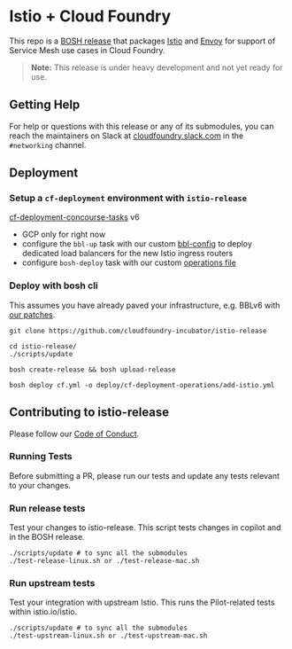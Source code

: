# Istio + Cloud Foundry

This repo is a [BOSH release](https://github.com/cloudfoundry/bosh) that
packages [Istio](https://istio.io/) and [Envoy](https://github.com/envoyproxy/envoy) for support of Service Mesh use cases in Cloud Foundry.

> **Note:** This release is under heavy development and not yet ready for use.

## Getting Help

For help or questions with this release or any of its submodules, you can reach the maintainers on Slack at [cloudfoundry.slack.com](https://cloudfoundry.slack.com) in the `#networking` channel.

## Deployment

### Setup a `cf-deployment` environment with `istio-release`
[cf-deployment-concourse-tasks](https://github.com/cloudfoundry/cf-deployment-concourse-tasks) v6
- GCP only for right now
- configure the `bbl-up` task with our custom [bbl-config](deploy/bbl-config) to deploy dedicated load balancers for the new Istio ingress routers
- configure `bosh-deploy` task with our custom [operations file](deploy/cf-deployment-operations)

### Deploy with bosh cli

This assumes you have already paved your infrastructure, e.g. BBLv6 with [our patches](deploy/bbl-config).

```
git clone https://github.com/cloudfoundry-incubator/istio-release

cd istio-release/
./scripts/update

bosh create-release && bosh upload-release

bosh deploy cf.yml -o deploy/cf-deployment-operations/add-istio.yml
```

## Contributing to istio-release
Please follow our [Code of Conduct](https://www.cloudfoundry.org/code-of-conduct/).

### Running Tests
Before submitting a PR, please run our tests and update any tests relevant to
your changes.

### Run release tests
Test your changes to istio-release. This script tests changes in copilot and in
the BOSH release.

```
./scripts/update # to sync all the submodules
./test-release-linux.sh or ./test-release-mac.sh
```

### Run upstream tests
Test your integration with upstream Istio. This runs the Pilot-related tests within
istio.io/istio.

```
./scripts/update # to sync all the submodules
./test-upstream-linux.sh or ./test-upstream-mac.sh
```
